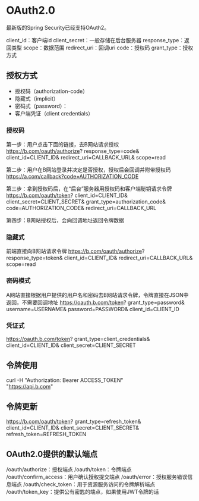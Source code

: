 
# OAuth2.0

最新版的Spring Security已经支持OAuth2。

client_id：客户端id
client_secret：一般存储在后台服务器
response_type：返回类型
scope：数据范围
redirect_uri：回调uri
code：授权码
grant_type：授权方式

## 授权方式

- 授权码（authorization-code）
- 隐藏式（implicit）
- 密码式（password）：
- 客户端凭证（client credentials）

### 授权码

第一步：用户点击下面的链接，去B网站请求授权
https://b.com/oauth/authorize?
  response_type=code&
  client_id=CLIENT_ID&
  redirect_uri=CALLBACK_URL&
  scope=read
  
第二步：用户在B网站登录并决定是否授权，授权后会回调并附带授权码
https://a.com/callback?code=AUTHORIZATION_CODE

第三步：拿到授权码后，在“后台”服务器用授权码和客户端秘钥请求令牌
https://b.com/oauth/token?
 client_id=CLIENT_ID&
 client_secret=CLIENT_SECRET&
 grant_type=authorization_code&
 code=AUTHORIZATION_CODE&
 redirect_uri=CALLBACK_URL
 
第四步：B网站授权后，会向回调地址返回令牌数据

### 隐藏式

前端直接向B网站请求令牌
https://b.com/oauth/authorize?
  response_type=token&
  client_id=CLIENT_ID&
  redirect_uri=CALLBACK_URL&
  scope=read

### 密码模式

A网站直接根据用户提供的用户名和密码去B网站请求令牌，令牌直接在JSON中返回，不需要回调地址
https://oauth.b.com/token?
  grant_type=password&
  username=USERNAME&
  password=PASSWORD&
  client_id=CLIENT_ID
  
### 凭证式

https://oauth.b.com/token?
  grant_type=client_credentials&
  client_id=CLIENT_ID&
  client_secret=CLIENT_SECRET

## 令牌使用

curl -H "Authorization: Bearer ACCESS_TOKEN" \
"https://api.b.com"

## 令牌更新

https://b.com/oauth/token?
  grant_type=refresh_token&
  client_id=CLIENT_ID&
  client_secret=CLIENT_SECRET&
  refresh_token=REFRESH_TOKEN
  
## OAuth2.0提供的默认端点

/oauth/authorize：授权端点
/oauth/token：令牌端点
/oauth/confirm_access：用户确认授权提交端点
/oauth/error：授权服务错误信息端点
/oauth/check_token：用于资源服务访问的令牌解析端点
/oauth/token_key：提供公有密匙的端点，如果使用JWT令牌的话
  